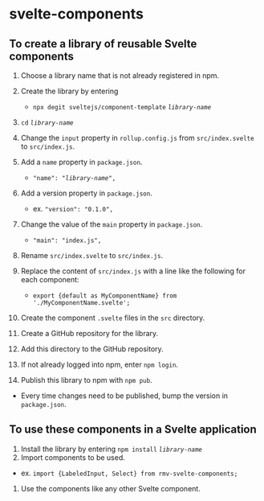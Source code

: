 # svelte-components

## To create a library of reusable Svelte components

1. Choose a library name that is not already registered in npm.
1. Create the library by entering
   - `npx degit sveltejs/component-template` _`library-name`_
1. `cd` _`library-name`_
1. Change the `input` property in `rollup.config.js`
   from `src/index.svelte` to `src/index.js`.
1. Add a `name` property in `package.json`.

   - `"name": "`_`library-name`_`",`

1. Add a version property in `package.json`.

   - ex. `"version": "0.1.0",`

1. Change the value of the `main` property in `package.json`.

   - `"main": "index.js",`

1. Rename `src/index.svelte` to `src/index.js`.
1. Replace the content of `src/index.js` with a line like the following for each component:

   - `export {default as MyComponentName} from './MyComponentName.svelte';`

1. Create the component `.svelte` files in the `src` directory.
1. Create a GitHub repository for the library.
1. Add this directory to the GitHub repository.
1. If not already logged into npm, enter `npm login`.
1. Publish this library to npm with `npm pub`.

- Every time changes need to be published,
  bump the version in `package.json`.

## To use these components in a Svelte application

1. Install the library by entering `npm install` _`library-name`_
1. Import components to be used.

- ex. `import {LabeledInput, Select} from rmv-svelte-components;`

1. Use the components like any other Svelte component.
